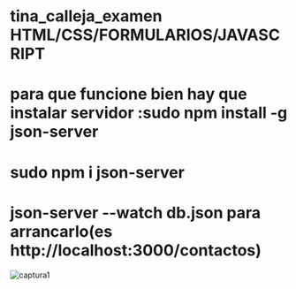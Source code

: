# tina_calleja_examen HTML/CSS/FORMULARIOS/JAVASCRIPT
# para que funcione bien hay que instalar servidor :sudo npm install -g json-server
# sudo npm i json-server
# json-server --watch db.json para arrancarlo(es http://localhost:3000/contactos)
![captura1](https://github.com/usertina/tina_calleja_examen/assets/124672039/a07bfc0d-b7a0-4c8e-b465-8d1b28f079b3)
